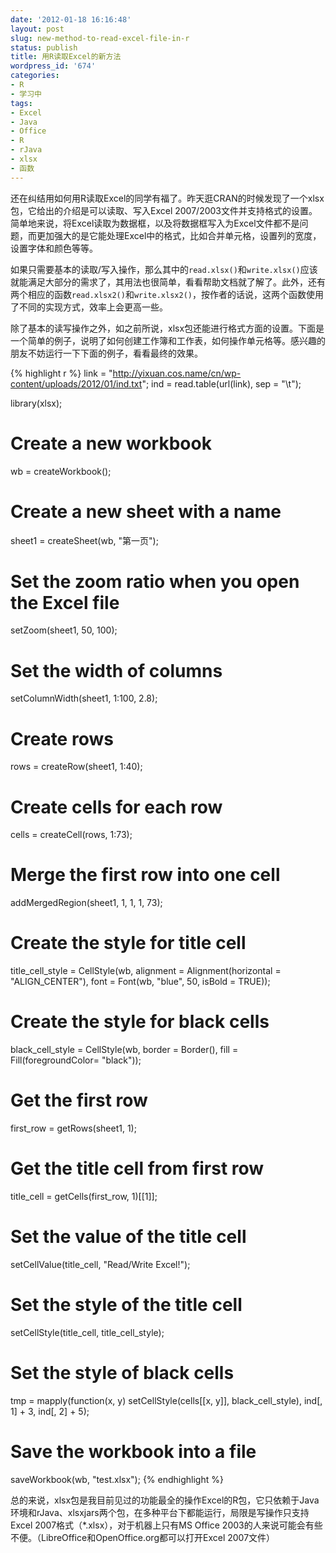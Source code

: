 ```yaml
---
date: '2012-01-18 16:16:48'
layout: post
slug: new-method-to-read-excel-file-in-r
status: publish
title: 用R读取Excel的新方法
wordpress_id: '674'
categories:
- R
- 学习中
tags:
- Excel
- Java
- Office
- R
- rJava
- xlsx
- 函数
---
```


还在纠结用如何用R读取Excel的同学有福了。昨天逛CRAN的时候发现了一个xlsx包，它给出的介绍是可以读取、写入Excel 2007/2003文件并支持格式的设置。简单地来说，将Excel读取为数据框，以及将数据框写入为Excel文件都不是问题，而更加强大的是它能处理Excel中的格式，比如合并单元格，设置列的宽度，设置字体和颜色等等。

如果只需要基本的读取/写入操作，那么其中的`read.xlsx()`和`write.xlsx()`应该就能满足大部分的需求了，其用法也很简单，看看帮助文档就了解了。此外，还有两个相应的函数`read.xlsx2()`和`write.xlsx2()`，按作者的话说，这两个函数使用了不同的实现方式，效率上会更高一些。

除了基本的读写操作之外，如之前所说，xlsx包还能进行格式方面的设置。下面是一个简单的例子，说明了如何创建工作簿和工作表，如何操作单元格等。感兴趣的朋友不妨运行一下下面的例子，看看最终的效果。

{% highlight r %}
link = "http://yixuan.cos.name/cn/wp-content/uploads/2012/01/ind.txt";
ind = read.table(url(link), sep = "\t");

library(xlsx);
# Create a new workbook
wb = createWorkbook();
# Create a new sheet with a name
sheet1 = createSheet(wb, "第一页");
# Set the zoom ratio when you open the Excel file
setZoom(sheet1, 50, 100);
# Set the width of columns
setColumnWidth(sheet1, 1:100, 2.8);

# Create rows
rows = createRow(sheet1, 1:40);
# Create cells for each row
cells = createCell(rows, 1:73);
# Merge the first row into one cell
addMergedRegion(sheet1, 1, 1, 1, 73);
# Create the style for title cell
title_cell_style = CellStyle(wb,
    alignment = Alignment(horizontal = "ALIGN_CENTER"),
    font = Font(wb, "blue", 50, isBold = TRUE));
# Create the style for black cells
black_cell_style = CellStyle(wb,
    border = Border(),
    fill = Fill(foregroundColor= "black"));
# Get the first row
first_row = getRows(sheet1, 1);
# Get the title cell from first row
title_cell = getCells(first_row, 1)[[1]];
# Set the value of the title cell
setCellValue(title_cell, "Read/Write Excel!");
# Set the style of the title cell
setCellStyle(title_cell, title_cell_style);
# Set the style of black cells
tmp = mapply(function(x, y) setCellStyle(cells[[x, y]], black_cell_style),
    ind[, 1] + 3, ind[, 2] + 5);
# Save the workbook into a file
saveWorkbook(wb, "test.xlsx");
{% endhighlight %}

总的来说，xlsx包是我目前见过的功能最全的操作Excel的R包，它只依赖于Java环境和rJava、xlsxjars两个包，在多种平台下都能运行，局限是写操作只支持Excel 2007格式（*.xlsx），对于机器上只有MS Office 2003的人来说可能会有些不便。（LibreOffice和OpenOffice.org都可以打开Excel 2007文件）
